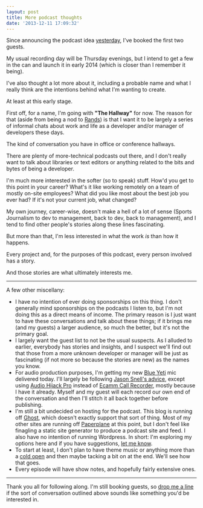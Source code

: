 ```yaml
---
layout: post
title: More podcast thoughts
date: '2013-12-11 17:09:32'
---
```


Since announcing the podcast idea [yesterday](http://blog.chrisvannoy.com/getting-back-into-the-podcast-game/), I've booked the first two guests.

My usual recording day will be Thursday evenings, but I intend to get a few in the can and launch it in early 2014 (which is closer than I remember it being).

I've also thought a lot more about it, including a probable name and what I really think are the intentions behind what I'm wanting to create.

At least at this early stage.

First off, for a name, I'm going with **"The Hallway"** for now. The reason for that (aside from being a nod to [Rands](http://randsinrepose.com)) is that I want it to be largely a series of informal chats about work and life as a developer and/or manager of developers these days.

The kind of conversation you have in office or conference hallways.

There are plenty of more-technical podcasts out there, and I don't really want to talk about libraries or text editors or anything related to the bits and bytes of being a developer.

I'm much more interested in the softer (so to speak) stuff. How'd you get to this point in your career? What's it like working remotely on a team of mostly on-site employees? What did you like most about the best job you ever had? If it's not your current job, what changed?

My own journey, career-wise, doesn't make a hell of a lot of sense (Sports Journalism to dev to management, back to dev, back to management), and I tend to find other people's stories along these lines fascinating.

But more than that, I'm less interested in what the work _is_ than how it happens.

Every project and, for the purposes of this podcast, every person involved has a story.

And those stories are what ultimately interests me.

<hr />

A few other miscellany:

* I have no intention of ever doing sponsorships on this thing. I don't generally mind sponsorships on the podcasts I listen to, but I'm not doing this as a direct means of income. The primary reason is I just want to have these conversations and talk about these things; if it brings me (and my guests) a larger audience, so much the better, but it's not the primary goal.
* I largely want the guest list to not be the usual suspects. As I alluded to earlier, everybody has stories and insights, and I suspect we'll find out that those from a more unknown developer or manager will be just as fascinating (if not more so because the stories are new) as the names you know.
* For audio production purposes, I'm getting my new [Blue Yeti](http://www.amazon.com/gp/product/B002VA464S/ref=oh_details_o01_s00_i00?ie=UTF8&psc=1) mic delivered today. I'll largely be following [Jason Snell's advice](http://www.macworld.com/article/1162062/skype_garageband_podcast_tips.html), except using [Audio Hijack Pro](http://www.rogueamoeba.com/audiohijackpro/) instead of [Ecamm Call Recorder](http://www.ecamm.com/mac/callrecorder/), mostly because I have it already. Myself and my guest will each record our own end of the conversation and then I'll stitch it all back together before publishing.
* I'm still a bit undecided on hosting for the podcast. This blog is running off [Ghost](http://ghost.org), which doesn't exactly support that sort of thing. Most of my other sites are running off [Paperplane](http://paperplane.io) at this point, but I don't feel like finagling a static site generator to produce a podcast site and feed. I also have no intention of running Wordpress. In short: I'm exploring my options here and if you have suggestions, [let me know](mailto:chris@chrisvannoy.com).
* To start at least, I don't plan to have theme music or anything more than a [cold open](http://en.wikipedia.org/wiki/Cold_open) and then maybe tacking a bit on at the end. We'll see how that goes.
* Every episode will have show notes, and hopefully fairly extensive ones.

<hr />

Thank you all for following along. I'm still booking guests, so [drop me a line](mailto:chris@chrisvannoy.com) if the sort of conversation outlined above sounds like something you'd be interested in.
